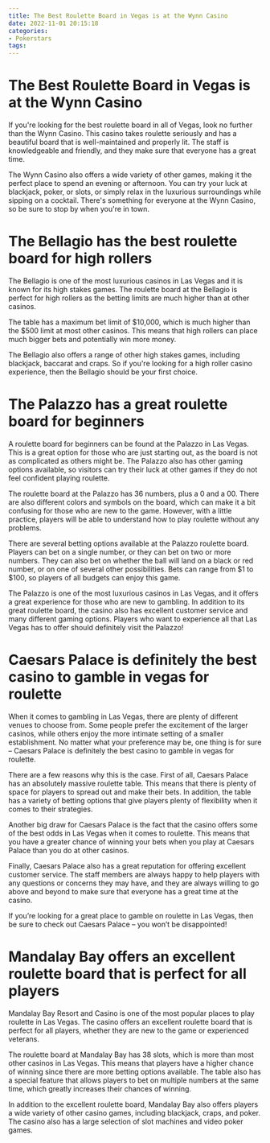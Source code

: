 ```yaml
---
title: The Best Roulette Board in Vegas is at the Wynn Casino
date: 2022-11-01 20:15:18
categories:
- Pokerstars
tags:
---
```



#  The Best Roulette Board in Vegas is at the Wynn Casino

If you're looking for the best roulette board in all of Vegas, look no further than the Wynn Casino. This casino takes roulette seriously and has a beautiful board that is well-maintained and properly lit. The staff is knowledgeable and friendly, and they make sure that everyone has a great time.

The Wynn Casino also offers a wide variety of other games, making it the perfect place to spend an evening or afternoon. You can try your luck at blackjack, poker, or slots, or simply relax in the luxurious surroundings while sipping on a cocktail. There's something for everyone at the Wynn Casino, so be sure to stop by when you're in town.

#  The Bellagio has the best roulette board for high rollers

The Bellagio is one of the most luxurious casinos in Las Vegas and it is known for its high stakes games. The roulette board at the Bellagio is perfect for high rollers as the betting limits are much higher than at other casinos.

The table has a maximum bet limit of $10,000, which is much higher than the $500 limit at most other casinos. This means that high rollers can place much bigger bets and potentially win more money.

The Bellagio also offers a range of other high stakes games, including blackjack, baccarat and craps. So if you're looking for a high roller casino experience, then the Bellagio should be your first choice.

#  The Palazzo has a great roulette board for beginners

A roulette board for beginners can be found at the Palazzo in Las Vegas. This is a great option for those who are just starting out, as the board is not as complicated as others might be. The Palazzo also has other gaming options available, so visitors can try their luck at other games if they do not feel confident playing roulette.

The roulette board at the Palazzo has 36 numbers, plus a 0 and a 00. There are also different colors and symbols on the board, which can make it a bit confusing for those who are new to the game. However, with a little practice, players will be able to understand how to play roulette without any problems.

There are several betting options available at the Palazzo roulette board. Players can bet on a single number, or they can bet on two or more numbers. They can also bet on whether the ball will land on a black or red number, or on one of several other possibilities. Bets can range from $1 to $100, so players of all budgets can enjoy this game.

The Palazzo is one of the most luxurious casinos in Las Vegas, and it offers a great experience for those who are new to gambling. In addition to its great roulette board, the casino also has excellent customer service and many different gaming options. Players who want to experience all that Las Vegas has to offer should definitely visit the Palazzo!

#  Caesars Palace is definitely the best casino to gamble in vegas for roulette

When it comes to gambling in Las Vegas, there are plenty of different venues to choose from. Some people prefer the excitement of the larger casinos, while others enjoy the more intimate setting of a smaller establishment. No matter what your preference may be, one thing is for sure – Caesars Palace is definitely the best casino to gamble in vegas for roulette.

There are a few reasons why this is the case. First of all, Caesars Palace has an absolutely massive roulette table. This means that there is plenty of space for players to spread out and make their bets. In addition, the table has a variety of betting options that give players plenty of flexibility when it comes to their strategies.

Another big draw for Caesars Palace is the fact that the casino offers some of the best odds in Las Vegas when it comes to roulette. This means that you have a greater chance of winning your bets when you play at Caesars Palace than you do at other casinos.

Finally, Caesars Palace also has a great reputation for offering excellent customer service. The staff members are always happy to help players with any questions or concerns they may have, and they are always willing to go above and beyond to make sure that everyone has a great time at the casino.

If you’re looking for a great place to gamble on roulette in Las Vegas, then be sure to check out Caesars Palace – you won’t be disappointed!

#  Mandalay Bay offers an excellent roulette board that is perfect for all players

Mandalay Bay Resort and Casino is one of the most popular places to play roulette in Las Vegas. The casino offers an excellent roulette board that is perfect for all players, whether they are new to the game or experienced veterans.

The roulette board at Mandalay Bay has 38 slots, which is more than most other casinos in Las Vegas. This means that players have a higher chance of winning since there are more betting options available. The table also has a special feature that allows players to bet on multiple numbers at the same time, which greatly increases their chances of winning.

In addition to the excellent roulette board, Mandalay Bay also offers players a wide variety of other casino games, including blackjack, craps, and poker. The casino also has a large selection of slot machines and video poker games.